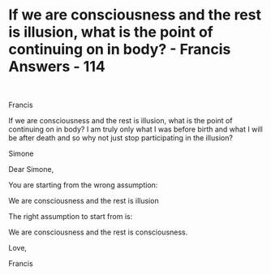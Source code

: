 # If we are consciousness and the rest is illusion, what is the point of continuing on in body? - Francis Answers - 114



&nbsp;




Francis

If we are consciousness and the rest is illusion, what is the point of continuing on in body? I am truly only what I was before birth and what I will be after death and so why not just stop participating in the illusion?

Simone




  








Dear Simone,






You are starting from the wrong assumption:&nbsp;






We are consciousness and the rest is illusion






The right assumption to start from is:






We are consciousness and the rest is consciousness.






Love,






Francis













